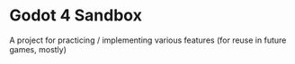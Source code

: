 # Godot 4 Sandbox
A project for practicing / implementing various features (for reuse in future games, mostly)